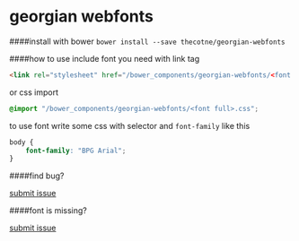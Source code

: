 georgian webfonts
================

####install with bower
`bower install --save thecotne/georgian-webfonts`

####how to use
include font you need with link tag

```html
<link rel="stylesheet" href="/bower_components/georgian-webfonts/<font full>.css">
```

or css import

```css
@import "/bower_components/georgian-webfonts/<font full>.css";
```

to use font write some css with selector and `font-family` like this

```css
body {
	font-family: "BPG Arial";
}
```

####find bug?

[submit issue][1]

####font is missing?

[submit issue][1]

[1]: https://github.com/thecotne/georgian-webfonts/issues/new "New Issue · thecotne/square-file-icons"

